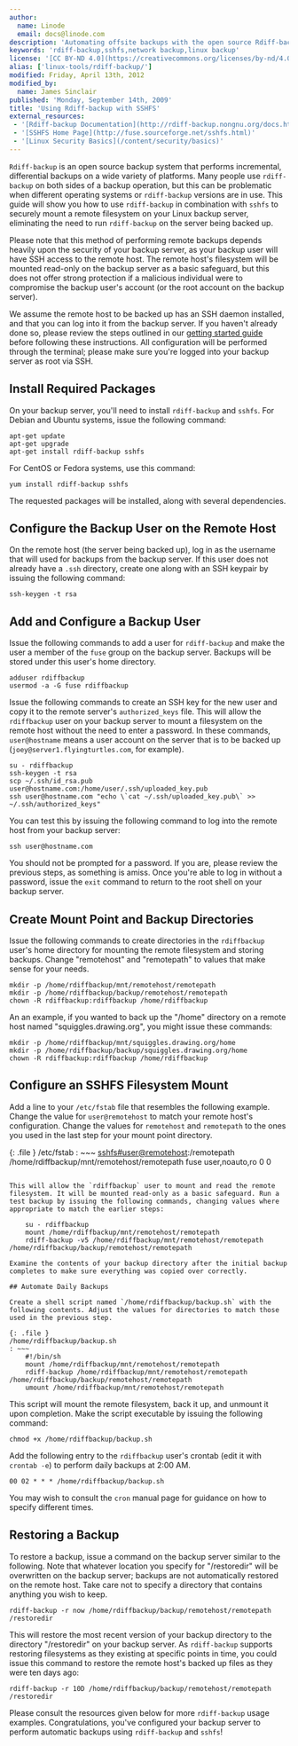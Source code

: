 ```yaml
---
author:
  name: Linode
  email: docs@linode.com
description: 'Automating offsite backups with the open source Rdiff-backup package and SSHFS for remote filesystem mounting.'
keywords: 'rdiff-backup,sshfs,network backup,linux backup'
license: '[CC BY-ND 4.0](https://creativecommons.org/licenses/by-nd/4.0)'
alias: ['linux-tools/rdiff-backup/']
modified: Friday, April 13th, 2012
modified_by:
  name: James Sinclair
published: 'Monday, September 14th, 2009'
title: 'Using Rdiff-backup with SSHFS'
external_resources:
 - '[Rdiff-backup Documentation](http://rdiff-backup.nongnu.org/docs.html)'
 - '[SSHFS Home Page](http://fuse.sourceforge.net/sshfs.html)'
 - '[Linux Security Basics](/content/security/basics)'
---
```


`Rdiff-backup` is an open source backup system that performs incremental, differential backups on a wide variety of platforms. Many people use `rdiff-backup` on both sides of a backup operation, but this can be problematic when different operating systems or `rdiff-backup` versions are in use. This guide will show you how to use `rdiff-backup` in combination with `sshfs` to securely mount a remote filesystem on your Linux backup server, eliminating the need to run `rdiff-backup` on the server being backed up.

Please note that this method of performing remote backups depends heavily upon the security of your backup server, as your backup user will have SSH access to the remote host. The remote host's filesystem will be mounted read-only on the backup server as a basic safeguard, but this does not offer strong protection if a malicious individual were to compromise the backup user's account (or the root account on the backup server).

We assume the remote host to be backed up has an SSH daemon installed, and that you can log into it from the backup server. If you haven't already done so, please review the steps outlined in our [getting started guide](/content/getting-started/) before following these instructions. All configuration will be performed through the terminal; please make sure you're logged into your backup server as root via SSH.

## Install Required Packages

On your backup server, you'll need to install `rdiff-backup` and `sshfs`. For Debian and Ubuntu systems, issue the following command:

    apt-get update
    apt-get upgrade
    apt-get install rdiff-backup sshfs

For CentOS or Fedora systems, use this command:

    yum install rdiff-backup sshfs

The requested packages will be installed, along with several dependencies.

## Configure the Backup User on the Remote Host

On the remote host (the server being backed up), log in as the username that will used for backups from the backup server. If this user does not already have a `.ssh` directory, create one along with an SSH keypair by issuing the following command:

    ssh-keygen -t rsa

## Add and Configure a Backup User

Issue the following commands to add a user for `rdiff-backup` and make the user a member of the `fuse` group on the backup server. Backups will be stored under this user's home directory.

    adduser rdiffbackup
    usermod -a -G fuse rdiffbackup

Issue the following commands to create an SSH key for the new user and copy it to the remote server's `authorized_keys` file. This will allow the `rdiffbackup` user on your backup server to mount a filesystem on the remote host without the need to enter a password. In these commands, `user@hostname` means a user account on the server that is to be backed up (`joey@server1.flyingturtles.com`, for example).

    su - rdiffbackup
    ssh-keygen -t rsa
    scp ~/.ssh/id_rsa.pub user@hostname.com:/home/user/.ssh/uploaded_key.pub
    ssh user@hostname.com "echo \`cat ~/.ssh/uploaded_key.pub\` >> ~/.ssh/authorized_keys"

You can test this by issuing the following command to log into the remote host from your backup server:

    ssh user@hostname.com

You should not be prompted for a password. If you are, please review the previous steps, as something is amiss. Once you're able to log in without a password, issue the `exit` command to return to the root shell on your backup server.

## Create Mount Point and Backup Directories

Issue the following commands to create directories in the `rdiffbackup` user's home directory for mounting the remote filesystem and storing backups. Change "remotehost" and "remotepath" to values that make sense for your needs.

    mkdir -p /home/rdiffbackup/mnt/remotehost/remotepath
    mkdir -p /home/rdiffbackup/backup/remotehost/remotepath
    chown -R rdiffbackup:rdiffbackup /home/rdiffbackup

An an example, if you wanted to back up the "/home" directory on a remote host named "squiggles.drawing.org", you might issue these commands:

    mkdir -p /home/rdiffbackup/mnt/squiggles.drawing.org/home
    mkdir -p /home/rdiffbackup/backup/squiggles.drawing.org/home
    chown -R rdiffbackup:rdiffbackup /home/rdiffbackup

## Configure an SSHFS Filesystem Mount

Add a line to your `/etc/fstab` file that resembles the following example. Change the value for `user@remotehost` to match your remote host's configuration. Change the values for `remotehost` and `remotepath` to the ones you used in the last step for your mount point directory.

{: .file }
/etc/fstab
: ~~~
	 <sshfs#user@remotehost>:/remotepath /home/rdiffbackup/mnt/remotehost/remotepath fuse user,noauto,ro 0 0
~~~

This will allow the `rdiffbackup` user to mount and read the remote filesystem. It will be mounted read-only as a basic safeguard. Run a test backup by issuing the following commands, changing values where appropriate to match the earlier steps:

    su - rdiffbackup
    mount /home/rdiffbackup/mnt/remotehost/remotepath
    rdiff-backup -v5 /home/rdiffbackup/mnt/remotehost/remotepath /home/rdiffbackup/backup/remotehost/remotepath

Examine the contents of your backup directory after the initial backup completes to make sure everything was copied over correctly.

## Automate Daily Backups

Create a shell script named `/home/rdiffbackup/backup.sh` with the following contents. Adjust the values for directories to match those used in the previous step.

{: .file }
/home/rdiffbackup/backup.sh
: ~~~
	#!/bin/sh
	mount /home/rdiffbackup/mnt/remotehost/remotepath
	rdiff-backup /home/rdiffbackup/mnt/remotehost/remotepath /home/rdiffbackup/backup/remotehost/remotepath
	umount /home/rdiffbackup/mnt/remotehost/remotepath
~~~

This script will mount the remote filesystem, back it up, and unmount it upon completion. Make the script executable by issuing the following command:

    chmod +x /home/rdiffbackup/backup.sh

Add the following entry to the `rdiffbackup` user's crontab (edit it with `crontab -e`) to perform daily backups at 2:00 AM.

    00 02 * * * /home/rdiffbackup/backup.sh

You may wish to consult the `cron` manual page for guidance on how to specify different times.

## Restoring a Backup

To restore a backup, issue a command on the backup server similar to the following. Note that whatever location you specify for "/restoredir" will be overwritten on the backup server; backups are not automatically restored on the remote host. Take care not to specify a directory that contains anything you wish to keep.

    rdiff-backup -r now /home/rdiffbackup/backup/remotehost/remotepath /restoredir

This will restore the most recent version of your backup directory to the directory "/restoredir" on your backup server. As `rdiff-backup` supports restoring filesystems as they existing at specific points in time, you could issue this command to restore the remote host's backed up files as they were ten days ago:

    rdiff-backup -r 10D /home/rdiffbackup/backup/remotehost/remotepath /restoredir

Please consult the resources given below for more `rdiff-backup` usage examples. Congratulations, you've configured your backup server to perform automatic backups using `rdiff-backup` and `sshfs`!

